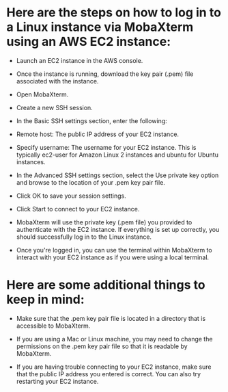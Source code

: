 # Here are the steps on how to log in to a Linux instance via MobaXterm using an AWS EC2 instance:

- Launch an EC2 instance in the AWS console.
  
- Once the instance is running, download the key pair (.pem) file associated with the instance.
  
- Open MobaXterm.
  
- Create a new SSH session.
  
- In the Basic SSH settings section, enter the following:

- Remote host: The public IP address of your EC2 instance.
  
- Specify username: The username for your EC2 instance. This is typically ec2-user for Amazon Linux 2 instances and ubuntu for Ubuntu instances.

- In the Advanced SSH settings section, select the Use private key option and browse to the location of your .pem key pair file.
  
- Click OK to save your session settings.
  
- Click Start to connect to your EC2 instance.

- MobaXterm will use the private key (.pem file) you provided to authenticate with the EC2 instance. If everything is set up correctly, you should successfully log in to the Linux instance.
  
- Once you're logged in, you can use the terminal within MobaXterm to interact with your EC2 instance as if you were using a local terminal.


# Here are some additional things to keep in mind:

- Make sure that the .pem key pair file is located in a directory that is accessible to MobaXterm.
  
- If you are using a Mac or Linux machine, you may need to change the permissions on the .pem key pair file so that it is readable by MobaXterm.
  
- If you are having trouble connecting to your EC2 instance, make sure that the public IP address you entered is correct. You can also try restarting your EC2 instance.

